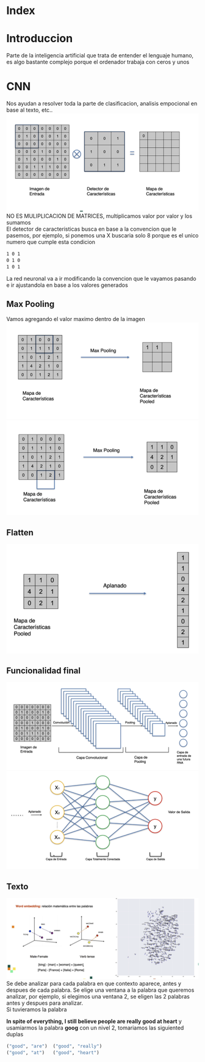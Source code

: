 # Index

# Introduccion
Parte de la inteligencia artificial que trata de entender el lenguaje humano, es algo bastante complejo porque el ordenador trabaja con ceros y unos<br />

# CNN 
Nos ayudan a resolver toda la parte de clasificacion, analisis empocional en base al texto, etc..<br />
<img src="images/1.png"/><br/>
NO ES MULIPLICACION DE MATRICES, multiplicamos valor por valor y los sumamos<br />
El detector de caracteristicas busca en base a la convencion que le pasemos, por ejemplo, si ponemos una X buscaria solo 8 porque es el unico numero que cumple esta condicion<br />
```sh
1 0 1
0 1 0
1 0 1
```
La red neuronal va a ir modificando la convencion que le vayamos pasando e ir ajustandola en base a los valores generados<br />

## Max Pooling
Vamos agregando el valor maximo dentro de la imagen<br />
<img src="images/2.png"/><br/>
<img src="images/3.png"/><br/>

## Flatten
<img src="images/4.png"/><br/>

## Funcionalidad final
<img src="images/5.png"/><br/>
<img src="images/6.png"/><br/>

## Texto
<img src="images/7.png"/><br/>
Se debe analizar para cada palabra en que contexto aparece, antes y despues de cada palabra. Se elige una ventana a la palabra que queremos analizar, por ejemplo, si elegimos una ventana 2, se eligen las 2 palabras antes y despues para analizar.<br />
Si tuvieramos la palabra 

**In spite of everything, I still believe people are really good at heart**
 y usamiarmos la palabra **goog** con un nivel 2, tomariamos las siguiented duplas<br />
```py
("good", "are")  ("good", "really")
("good", "at")   ("good", "heart")
```
